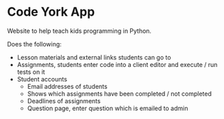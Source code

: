 # Code York App

Website to help teach kids programming in Python.

Does the following:

* Lesson materials and external links students can go to
* Assignments, students enter code into a client editor and execute / run tests on it
* Student accounts
    * Email addresses of students
    * Shows which assignments have been completed / not completed
    * Deadlines of assignments
    * Question page, enter question which is emailed to admin